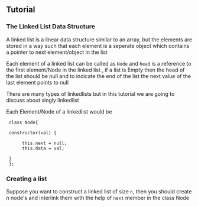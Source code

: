 Tutorial
--------
### The Linked List Data Structure

A linked list is a linear data structure similar to an array, but the elements are stored in a way such that each element is a seperate object which contains a pointer to next element/object in the list

Each element of a linked list can be called as `Node` and `head` is a reference to the first element/Node in the linked list , if a list is Empty then the head of the list should be null and to indicate the end of the list the next value of the last element points to null 

There are many types of linkedlists but in this tutorial we are going to discuss about singly linkedlist

Each Element/Node of a linkedlist would be

     class Node{
          
     constructor(val) {

          this.next = null;
          this.data = val;

     }
     };

     
### Creating a list

Suppose you want to construct a linked list of size `n`, then you should create n node's and interlink them with the help of `next` member in the class Node
